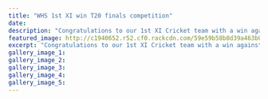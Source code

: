 ```yaml
---
title: "WHS 1st XI win T20 finals competition"
date: 
description: "Congratulations to our 1st XI Cricket team with a win against Cullinane on Monday 20 March 2017 to take out the Wanganui T20 competition..."
featured_image: http://c1940652.r52.cf0.rackcdn.com/59e59b58b8d39a463b0003cc/goodUntitled-1.jpg
excerpt: "Congratulations to our 1st XI Cricket team with a win against Cullinane on Monday 20 March 2017 to take out the Wanganui T20 competition."
gallery_image_1: 
gallery_image_2: 
gallery_image_3: 
gallery_image_4: 
gallery_image_5: 
---
```

